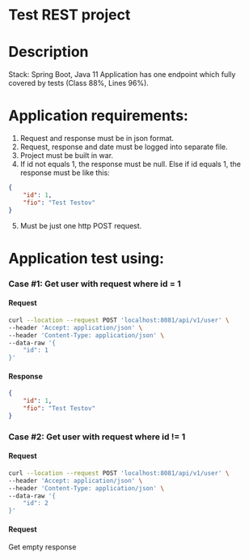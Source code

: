 # Test REST project

# Description
Stack: Spring Boot, Java 11
Application has one endpoint which fully covered by tests (Class 88%, Lines 96%).

# Application requirements:
1. Request and response must be in json format.
2. Request, response and date must be logged into separate file.
3. Project must be built in war.
4. If id not equals 1, the response must be null. Else if id equals 1, the response must be like this:
```json
{
    "id": 1,
    "fio": "Test Testov"
}
```
5. Must be just one http POST request.

# Application test using:

### Case #1: Get user with request where id = 1

#### Request
```bash
curl --location --request POST 'localhost:8081/api/v1/user' \
--header 'Accept: application/json' \
--header 'Content-Type: application/json' \
--data-raw '{
    "id": 1
}'
```
#### Response
```json
{
    "id": 1,
    "fio": "Test Testov"
}
```

### Case #2: Get user with request where id != 1

#### Request
```bash
curl --location --request POST 'localhost:8081/api/v1/user' \
--header 'Accept: application/json' \
--header 'Content-Type: application/json' \
--data-raw '{
    "id": 2
}'
```
#### Request
Get empty response
```json
```
